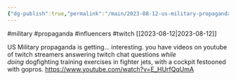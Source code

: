 ```yaml
---
{"dg-publish":true,"permalink":"/main/2023-08-12-us-military-propaganda-is-getting-influencer-interesting/","noteIcon":"","created":"2023-08-12T15:31:36.885-04:00","updated":"2023-10-07T01:22:53.502-04:00"}
---
```


#military #propaganda #influencers #twitch
[[2023-08-12\|2023-08-12]]

US Military propaganda is getting... interesting.  you have videos on youtube of twitch streamers answering twitch chat questions _while doing_ dogfighting training exercises in fighter jets, with a cockpit festooned with gopros.
https://www.youtube.com/watch?v=E_HUrfQqUmA
